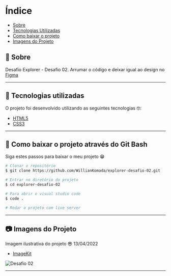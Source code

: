 # Índice

- [Sobre](#-sobre)
- [Tecnologias Utilizadas](#-tecnologias-utilizadas)
- [Como baixar o projeto](#-como-baixar-o-projeto)
- [Imagens do Projeto](#-imagens-do-projeto)

## 📝 Sobre

<p>
  Desafio Explorer - Desafio 02. Arrumar o código e deixar igual ao design no <a href="https://www.figma.com/file/iaRjMCdt3SNMUsLLlcl5z8/Explorer---Projeto-02?node-id=1%3A5">Figma</a>
</p>

---

## 🚀 Tecnologias utilizadas

<p>O projeto foi desenvolvido utilizando as seguintes tecnologias 🤓:</p>

- [HTML5]()
- [CSS3]()

---

## 📁 Como baixar o projeto através do Git Bash

<p>Siga estes passos para baixar o meu projeto 😁</p>

```bash
# Clonar o repositório
$ git clone https://github.com/WillianKomada/explorer-desafio-02.git

# Entrar no diretório do projeto
$ cd explorer-desafio-02

# Para abrir o visual studio code
$ code .

# Rodar o projeto com live server
```

---

## 📷 Imagens do Projeto

<p>Imagem ilustrativa do projeto 😎 13/04/2022</p>

- [ImageKit](https://imagekit.io/)

<img src="https://ik.imagekit.io/cucgno2zqys/Capturar_VT8LhTxKK.PNG?ik-sdk-version=javascript-1.4.3&updatedAt=1649870801883" alt="Desafio 02">

---
